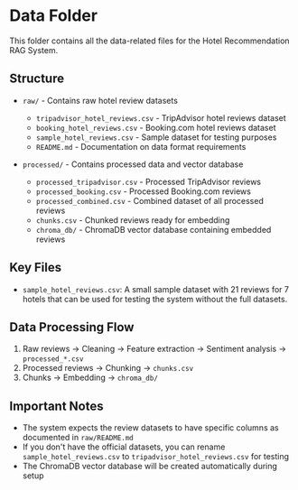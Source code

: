 # Data Folder

This folder contains all the data-related files for the Hotel Recommendation RAG System.

## Structure

- `raw/` - Contains raw hotel review datasets
  - `tripadvisor_hotel_reviews.csv` - TripAdvisor hotel reviews dataset
  - `booking_hotel_reviews.csv` - Booking.com hotel reviews dataset
  - `sample_hotel_reviews.csv` - Sample dataset for testing purposes
  - `README.md` - Documentation on data format requirements

- `processed/` - Contains processed data and vector database
  - `processed_tripadvisor.csv` - Processed TripAdvisor reviews
  - `processed_booking.csv` - Processed Booking.com reviews
  - `processed_combined.csv` - Combined dataset of all processed reviews
  - `chunks.csv` - Chunked reviews ready for embedding
  - `chroma_db/` - ChromaDB vector database containing embedded reviews

## Key Files

- `sample_hotel_reviews.csv`: A small sample dataset with 21 reviews for 7 hotels that can be used for testing the system without the full datasets.

## Data Processing Flow

1. Raw reviews → Cleaning → Feature extraction → Sentiment analysis → `processed_*.csv`
2. Processed reviews → Chunking → `chunks.csv`
3. Chunks → Embedding → `chroma_db/`

## Important Notes

- The system expects the review datasets to have specific columns as documented in `raw/README.md`
- If you don't have the official datasets, you can rename `sample_hotel_reviews.csv` to `tripadvisor_hotel_reviews.csv` for testing
- The ChromaDB vector database will be created automatically during setup
